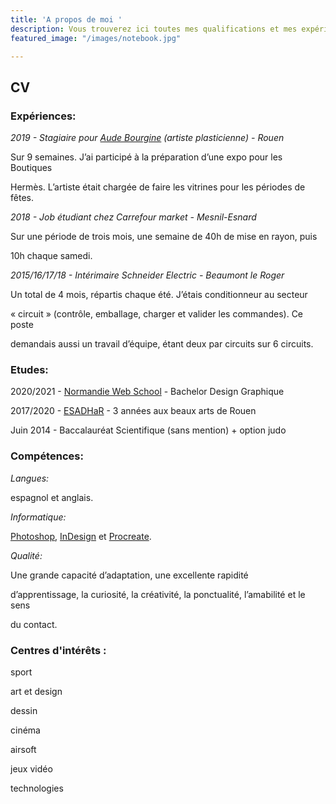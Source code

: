 ```yaml
---
title: 'A propos de moi '
description: Vous trouverez ici toutes mes qualifications et mes expériences passées.
featured_image: "/images/notebook.jpg"

---
```


## CV

### **Expériences:**

_2019 - Stagiaire pour_ [_Aude Bourgine_](http:/www.audebourgine.fr) _(artiste plasticienne) - Rouen_

Sur 9 semaines. J’ai participé à la préparation d’une expo pour les Boutiques

Hermès. L’artiste était chargée de faire les vitrines pour les périodes de fêtes.

_2018 - Job étudiant chez Carrefour market - Mesnil-Esnard_

Sur une période de trois mois, une semaine de 40h de mise en rayon, puis

10h chaque samedi.

_2015/16/17/18 - Intérimaire Schneider Electric - Beaumont le Roger_

Un total de 4 mois, répartis chaque été. J’étais conditionneur au secteur

« circuit » (contrôle, emballage, charger et valider les commandes). Ce poste

demandais aussi un travail d’équipe, étant deux par circuits sur 6 circuits.

### **Etudes:**

2020/2021 - [Normandie Web School](WWW.normandiewebschool.fr) - Bachelor Design Graphique

2017/2020 - [ESADHaR](https://esadhar.fr/fr) - 3 années aux beaux arts de Rouen

Juin 2014 - Baccalauréat Scientifique (sans mention) + option judo

### **Compétences:**

_Langues:_

espagnol et anglais.

_Informatique:_

[Photoshop](https://www.adobe.com/fr/products/photoshop.html?promoid=PC1PQQ5T&mv=other), [InDesign](https://www.adobe.com/fr/products/indesign.html?promoid=PGRQQLFS&mv=other) et [Procreate](https://procreate.art/).

_Qualité:_

Une grande capacité d’adaptation, une excellente rapidité

d’apprentissage, la curiosité, la créativité, la ponctualité, l’amabilité et le sens

du contact.

### **Centres d'intérêts :**

sport

art et design

dessin

cinéma

airsoft

jeux vidéo

technologies